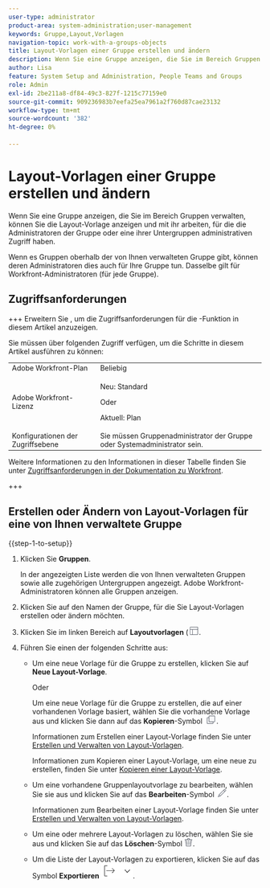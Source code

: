 ```yaml
---
user-type: administrator
product-area: system-administration;user-management
keywords: Gruppe,Layout,Vorlagen
navigation-topic: work-with-a-groups-objects
title: Layout-Vorlagen einer Gruppe erstellen und ändern
description: Wenn Sie eine Gruppe anzeigen, die Sie im Bereich Gruppen verwalten, können Sie die Layout-Vorlage anzeigen und mit ihr arbeiten, für die die Administratoren der Gruppe oder eine ihrer Untergruppen administrativen Zugriff haben.
author: Lisa
feature: System Setup and Administration, People Teams and Groups
role: Admin
exl-id: 2be211a8-df84-49c3-827f-1215c77159e0
source-git-commit: 909236983b7eefa25ea7961a2f760d87cae23132
workflow-type: tm+mt
source-wordcount: '382'
ht-degree: 0%

---
```


# Layout-Vorlagen einer Gruppe erstellen und ändern

Wenn Sie eine Gruppe anzeigen, die Sie im Bereich Gruppen verwalten, können Sie die Layout-Vorlage anzeigen und mit ihr arbeiten, für die die Administratoren der Gruppe oder eine ihrer Untergruppen administrativen Zugriff haben.

Wenn es Gruppen oberhalb der von Ihnen verwalteten Gruppe gibt, können deren Administratoren dies auch für Ihre Gruppe tun. Dasselbe gilt für Workfront-Administratoren (für jede Gruppe).

## Zugriffsanforderungen

+++ Erweitern Sie , um die Zugriffsanforderungen für die -Funktion in diesem Artikel anzuzeigen.

Sie müssen über folgenden Zugriff verfügen, um die Schritte in diesem Artikel ausführen zu können:

<table style="table-layout:auto"> 
 <col> 
 <col> 
 <tbody> 
  <tr> 
   <td role="rowheader">Adobe Workfront-Plan</td> 
   <td>Beliebig</td> 
  </tr> 
  <tr> 
   <td role="rowheader">Adobe Workfront-Lizenz</td>
   <td><p>Neu: Standard</p>
       <p>Oder</p>
       <p>Aktuell: Plan</p></td>
  <tr> 
   <td role="rowheader">Konfigurationen der Zugriffsebene</td> 
   <td>Sie müssen Gruppenadministrator der Gruppe oder Systemadministrator sein.</td>
  </tr>
  </tr> 
 </tbody> 
</table>

Weitere Informationen zu den Informationen in dieser Tabelle finden Sie unter [Zugriffsanforderungen in der Dokumentation zu Workfront](/help/quicksilver/administration-and-setup/add-users/access-levels-and-object-permissions/access-level-requirements-in-documentation.md).

+++

## Erstellen oder Ändern von Layout-Vorlagen für eine von Ihnen verwaltete Gruppe

{{step-1-to-setup}}

1. Klicken Sie **Gruppen**.

   In der angezeigten Liste werden die von Ihnen verwalteten Gruppen sowie alle zugehörigen Untergruppen angezeigt. Adobe Workfront-Administratoren können alle Gruppen anzeigen.

1. Klicken Sie auf den Namen der Gruppe, für die Sie Layout-Vorlagen erstellen oder ändern möchten.
1. Klicken Sie im linken Bereich auf **Layoutvorlagen** (![)](assets/layout-templates-icon.png).

1. Führen Sie einen der folgenden Schritte aus:

   * Um eine neue Vorlage für die Gruppe zu erstellen, klicken Sie auf **Neue Layout-Vorlage**.

     Oder

     Um eine neue Vorlage für die Gruppe zu erstellen, die auf einer vorhandenen Vorlage basiert, wählen Sie die vorhandene Vorlage aus und klicken Sie dann auf das **Kopieren**-Symbol ![Kopieren](assets/copy-icon.png).

     Informationen zum Erstellen einer Layout-Vorlage finden Sie unter [Erstellen und Verwalten von Layout-Vorlagen](../../../administration-and-setup/customize-workfront/use-layout-templates/create-and-manage-layout-templates.md).

     Informationen zum Kopieren einer Layout-Vorlage, um eine neue zu erstellen, finden Sie unter [Kopieren einer Layout-Vorlage](../../../administration-and-setup/customize-workfront/use-layout-templates/copy-a-layout-template.md).

   * Um eine vorhandene Gruppenlayoutvorlage zu bearbeiten, wählen Sie sie aus und klicken Sie auf das **Bearbeiten**-Symbol ![Bearbeiten](assets/edit-icon.png).

     Informationen zum Bearbeiten einer Layout-Vorlage finden Sie unter [Erstellen und Verwalten von Layout-Vorlagen](../../../administration-and-setup/customize-workfront/use-layout-templates/create-and-manage-layout-templates.md).

   * Um eine oder mehrere Layout-Vorlagen zu löschen, wählen Sie sie aus und klicken Sie auf das **Löschen**-Symbol ![Löschen](assets/delete.png).
   * Um die Liste der Layout-Vorlagen zu exportieren, klicken Sie auf das Symbol **Exportieren** ![Symbol Exportieren](assets/export-icon.png).
